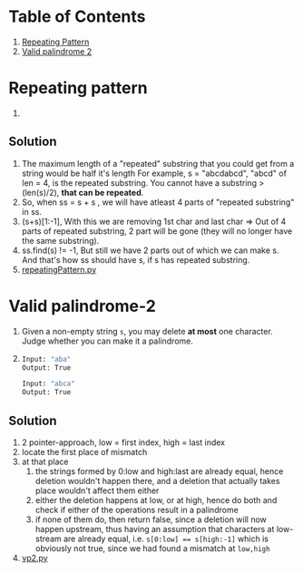 # Table of Contents

1. [Repeating Pattern](#repeated-pattern)
2. [Valid palindrome 2](#vp2)





# Repeating pattern<a name="repeated-pattern"></a>

1. 





## Solution<a name="repeated-pattern-sol"></a>

1. The maximum length of a "repeated" substring that you could get from a string would be half it's length
   For example, s = "abcdabcd", "abcd" of len = 4, is the repeated substring.
   You cannot have a substring >(len(s)/2), **that can be repeated**.
2. So, when ss = s + s , we will have atleast 4 parts of "repeated substring" in ss.
3. (s+s)[1:-1], With this we are removing 1st char and last char => Out of 4 parts of repeated substring, 2 part will be gone (they will no longer have the same substring).
4. ss.find(s) != -1, But still we have 2 parts out of which we can make s. And that's how ss should have s, if s has repeated substring.
5. [repeatingPattern.py](repeatingPattern.py)





# Valid palindrome-2<a name="vp2"></a>

1. Given a non-empty string `s`, you may delete **at most** one character. Judge whether you can make it a palindrome.

2. ```bash
   Input: "aba"
   Output: True
   
   Input: "abca"
   Output: True
   ```



## Solution<a name="vp2-sol"></a>

1. 2 pointer-approach, low = first index, high = last index
2. locate the first place of mismatch
3. at that place
   1. the strings formed by 0:low and high:last are already equal, hence deletion wouldn't happen there, and a deletion that actually takes place wouldn't affect them either
   2. either the deletion happens at low, or at high, hence do both and check if either of the operations result in a palindrome
   3. if none of them do, then return false, since a deletion will now happen upstream, thus having an assumption that characters at low-stream are already equal, i.e. `s[0:low] == s[high:-1]` which is obviously not true, since we had found a mismatch at `low,high`
4. [vp2.py](vp2.py)